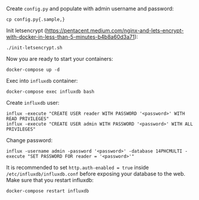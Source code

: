 Create `config.py` and populate with admin username and password:

    cp config.py{.sample,}

Init letsencrypt (https://pentacent.medium.com/nginx-and-lets-encrypt-with-docker-in-less-than-5-minutes-b4b8a60d3a71):

    ./init-letsencrypt.sh

Now you are ready to start your containers:

    docker-compose up -d

Exec into `influxdb` container:

    docker-compose exec influxdb bash

Create `influxdb` user:

    influx -execute "CREATE USER reader WITH PASSWORD '<password>' WITH READ PRIVILEGES"
    influx -execute "CREATE USER admin WITH PASSWORD '<password>' WITH ALL PRIVILEGES"

Change password:

    influx -username admin -password '<password>' -database 14PHCMULTI -execute "SET PASSWORD FOR reader = '<password>'"

It is recommended to set `http.auth-enabled = true` inside `/etc/influxdb/influxdb.conf` before exposing your database to the web. Make sure that you restart influxdb:

    docker-compose restart influxdb

